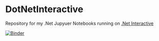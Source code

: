 # DotNetInteractive
Repository for my .Net Jupyuer Notebooks running on [.Net Interactive](https://github.com/dotnet/interactive)

[![Binder](https://mybinder.org/badge_logo.svg)](https://mybinder.org/v2/gh/Expecho/DotNetInteractive/master?urlpath=lab)
